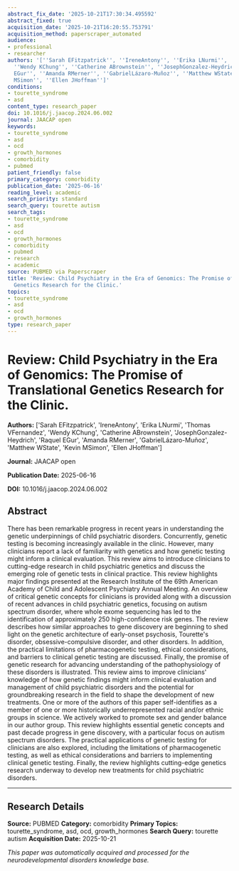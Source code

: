 ```yaml
---
abstract_fix_date: '2025-10-21T17:30:34.495592'
abstract_fixed: true
acquisition_date: '2025-10-21T16:20:55.753791'
acquisition_method: paperscraper_automated
audience:
- professional
- researcher
authors: '[''Sarah EFitzpatrick'', ''IreneAntony'', ''Erika LNurmi'', ''Thomas VFernandez'',
  ''Wendy KChung'', ''Catherine ABrownstein'', ''JosephGonzalez-Heydrich'', ''Raquel
  EGur'', ''Amanda RMerner'', ''GabrielLázaro-Muñoz'', ''Matthew WState'', ''Kevin
  MSimon'', ''Ellen JHoffman'']'
conditions:
- tourette_syndrome
- asd
content_type: research_paper
doi: 10.1016/j.jaacop.2024.06.002
journal: JAACAP open
keywords:
- tourette_syndrome
- asd
- ocd
- growth_hormones
- comorbidity
- pubmed
patient_friendly: false
primary_category: comorbidity
publication_date: '2025-06-16'
reading_level: academic
search_priority: standard
search_query: tourette autism
search_tags:
- tourette_syndrome
- asd
- ocd
- growth_hormones
- comorbidity
- pubmed
- research
- academic
source: PUBMED via Paperscraper
title: 'Review: Child Psychiatry in the Era of Genomics: The Promise of Translational
  Genetics Research for the Clinic.'
topics:
- tourette_syndrome
- asd
- ocd
- growth_hormones
type: research_paper
---
```


# Review: Child Psychiatry in the Era of Genomics: The Promise of Translational Genetics Research for the Clinic.

**Authors:** ['Sarah EFitzpatrick', 'IreneAntony', 'Erika LNurmi', 'Thomas VFernandez', 'Wendy KChung', 'Catherine ABrownstein', 'JosephGonzalez-Heydrich', 'Raquel EGur', 'Amanda RMerner', 'GabrielLázaro-Muñoz', 'Matthew WState', 'Kevin MSimon', 'Ellen JHoffman']

**Journal:** JAACAP open

**Publication Date:** 2025-06-16

**DOI:** 10.1016/j.jaacop.2024.06.002

## Abstract

There has been remarkable progress in recent years in understanding the genetic underpinnings of child psychiatric disorders. Concurrently, genetic testing is becoming increasingly available in the clinic. However, many clinicians report a lack of familiarity with genetics and how genetic testing might inform a clinical evaluation. This review aims to introduce clinicians to cutting-edge research in child psychiatric genetics and discuss the emerging role of genetic tests in clinical practice. This review highlights major findings presented at the Research Institute of the 69th American Academy of Child and Adolescent Psychiatry Annual Meeting. An overview of critical genetic concepts for clinicians is provided along with a discussion of recent advances in child psychiatric genetics, focusing on autism spectrum disorder, where whole exome sequencing has led to the identification of approximately 250 high-confidence risk genes. The review describes how similar approaches to gene discovery are beginning to shed light on the genetic architecture of early-onset psychosis, Tourette's disorder, obsessive-compulsive disorder, and other disorders. In addition, the practical limitations of pharmacogenetic testing, ethical considerations, and barriers to clinical genetic testing are discussed. Finally, the promise of genetic research for advancing understanding of the pathophysiology of these disorders is illustrated. This review aims to improve clinicians' knowledge of how genetic findings might inform clinical evaluation and management of child psychiatric disorders and the potential for groundbreaking research in the field to shape the development of new treatments. One or more of the authors of this paper self-identifies as a member of one or more historically underrepresented racial and/or ethnic groups in science. We actively worked to promote sex and gender balance in our author group. This review highlights essential genetic concepts and past decade progress in gene discovery, with a particular focus on autism spectrum disorders. The practical applications of genetic testing for clinicians are also explored, including the limitations of pharmacogenetic testing, as well as ethical considerations and barriers to implementing clinical genetic testing. Finally, the review highlights cutting-edge genetics research underway to develop new treatments for child psychiatric disorders.

---

## Research Details

**Source:** PUBMED
**Category:** comorbidity
**Primary Topics:** tourette_syndrome, asd, ocd, growth_hormones
**Search Query:** tourette autism
**Acquisition Date:** 2025-10-21

*This paper was automatically acquired and processed for the neurodevelopmental disorders knowledge base.*
